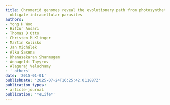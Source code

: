 ```yaml
---
title: Chromerid genomes reveal the evolutionary path from photosynthetic algae to
  obligate intracellular parasites
authors:
- Yong H Woo
- Hifzur Ansari
- Thomas D Otto
- Christen M Klinger
- Martin Kolisko
- Jan Michálek
- Alka Saxena
- Dhanasekaran Shanmugam
- Annageldi Tayyrov
- Alaguraj Veluchamy
- ' others'
date: '2015-01-01'
publishDate: '2025-07-24T16:25:42.011887Z'
publication_types:
- article-journal
publication: '*eLife*'
---
```

